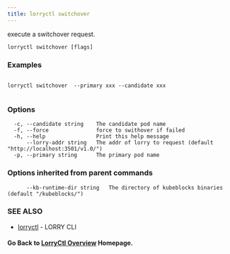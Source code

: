 ```yaml
---
title: lorryctl switchover
---
```


execute a switchover request.

```
lorryctl switchover [flags]
```

### Examples

```

lorryctl switchover  --primary xxx --candidate xxx
  
```

### Options

```
  -c, --candidate string    The candidate pod name
  -f, --force               force to swithover if failed
  -h, --help                Print this help message
      --lorry-addr string   The addr of lorry to request (default "http://localhost:3501/v1.0/")
  -p, --primary string      The primary pod name
```

### Options inherited from parent commands

```
      --kb-runtime-dir string   The directory of kubeblocks binaries (default "/kubeblocks/")
```

### SEE ALSO

* [lorryctl](lorryctl.md)	 - LORRY CLI

#### Go Back to [LorryCtl Overview](cli.md) Homepage.

